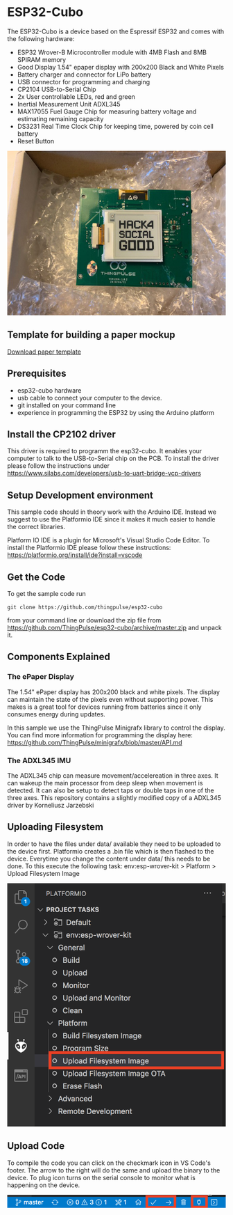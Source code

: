 # ESP32-Cubo

The ESP32-Cubo is a device based on the Espressif ESP32 and comes with the following hardware:
- ESP32 Wrover-B Microcontroller module with 4MB Flash and 8MB SPIRAM memory
- Good Display 1.54" epaper display with 200x200 Black and White Pixels
- Battery charger and connector for LiPo battery
- USB connector for programming and charging
- CP2104 USB-to-Serial Chip
- 2x User controllable LEDs, red and green
- Inertial Measurement Unit ADXL345
- MAX17055 Fuel Gauge Chip for measuring battery voltage and estimating remaining capacity
- DS3231 Real Time Clock Chip for keeping time, powered by coin cell battery
- Reset Button

![Visual Studio Code Footer](/images/cubo-hardware.jpg)

## Template for building a paper mockup
[Download paper template](/images/Cubo_Vorlage.pdf)

## Prerequisites
- esp32-cubo hardware
- usb cable to connect your computer to the device. 
- git installed on your command line
- experience in programming the ESP32 by using the Arduino platform


## Install the CP2102 driver

This driver is required to programm the esp32-cubo. It enables your computer to talk to the USB-to-Serial chip on the PCB.
To install the driver please follow the instructions under https://www.silabs.com/developers/usb-to-uart-bridge-vcp-drivers

## Setup Development environment

This sample code should in theory work with the Arduino IDE. Instead we suggest to use the Platformio IDE since it makes it
much easier to handle the correct libraries.

Platform IO IDE is a plugin for Microsoft's Visual Studio Code Editor. To install the Platformio IDE please follow
these instructions: https://platformio.org/install/ide?install=vscode

## Get the Code

To get the sample code run 

```
git clone https://github.com/thingpulse/esp32-cubo
```
from your command line or download the zip file from https://github.com/ThingPulse/esp32-cubo/archive/master.zip and unpack it. 


## Components Explained

### The ePaper Display

The 1.54" ePaper display has 200x200 black and white pixels. The display can maintain the state of the pixels even without
supporting power. This makes is a great tool for devices running from batteries since it only consumes energy during updates.

In this sample we use the ThingPulse Minigrafx library to control the display. You can find more information for programming
the display here: https://github.com/ThingPulse/minigrafx/blob/master/API.md

### The ADXL345 IMU

The ADXL345 chip can measure movement/accelereation in three axes. It can wakeup the main processor from deep sleep
when movement is detected. It can also be setup to detect taps  or double taps in one of the three axes. This repository
contains a slightly modified copy of a ADXL345 driver by Korneliusz Jarzebski

## Uploading Filesystem

In order to have the files under data/ available they need to be uploaded to the device first. Platformio creates a .bin file
which is then flashed to the device. Everytime you change the content under data/ this needs to be done. To this execute the following
task: env:esp-wrover-kit > Platform > Upload Filesystem Image

![File Upload](/images/Fileupload.png)

## Upload Code

To compile the code you can click on the checkmark icon in VS Code's footer. The arrow to the right will do the same and upload
the binary to the device. To plug icon turns on the serial console to monitor what is happening on the device.

![Visual Studio Code Footer](/images/Footer.png)